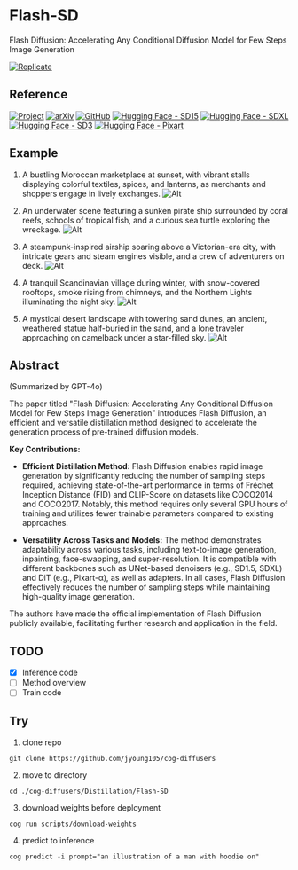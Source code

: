 # Flash-SD

Flash Diffusion: Accelerating Any Conditional Diffusion Model for Few Steps Image Generation

[![Replicate](https://replicate.com/jyoung105/flash-sdxl/badge)](https://replicate.com/jyoung105/flash-sdxl/)

## Reference

[![Project](https://img.shields.io/badge/Project-8A2BE2)](https://gojasper.github.io/flash-diffusion-project/)
[![arXiv](https://img.shields.io/badge/arXiv-2406.02347-b31b1b.svg)](https://arxiv.org/abs/2406.02347)
[![GitHub](https://img.shields.io/badge/GitHub-Repo-181717?logo=github)](https://github.com/gojasper/flash-diffusion)
[![Hugging Face - SD15](https://img.shields.io/badge/🤗%20Huggingface-Model_1-yellow)](https://huggingface.co/jasperai/flash-sd)
[![Hugging Face - SDXL](https://img.shields.io/badge/🤗%20Huggingface-Model_2-yellow)](https://huggingface.co/jasperai/flash-sdxl)
[![Hugging Face - SD3](https://img.shields.io/badge/🤗%20Huggingface-Model_3-yellow)](https://huggingface.co/jasperai/flash-sd3)
[![Hugging Face - Pixart](https://img.shields.io/badge/🤗%20Huggingface-Model_4-yellow)](https://huggingface.co/jasperai/flash-pixart)

## Example

1. A bustling Moroccan marketplace at sunset, with vibrant stalls displaying colorful textiles, spices, and lanterns, as merchants and shoppers engage in lively exchanges.
![Alt](../../assets/flash1.png)

2. An underwater scene featuring a sunken pirate ship surrounded by coral reefs, schools of tropical fish, and a curious sea turtle exploring the wreckage.
![Alt](../../assets/flash2.png)

3. A steampunk-inspired airship soaring above a Victorian-era city, with intricate gears and steam engines visible, and a crew of adventurers on deck.
![Alt](../../assets/flash3.png)

4. A tranquil Scandinavian village during winter, with snow-covered rooftops, smoke rising from chimneys, and the Northern Lights illuminating the night sky.
![Alt](../../assets/flash4.png)

5. A mystical desert landscape with towering sand dunes, an ancient, weathered statue half-buried in the sand, and a lone traveler approaching on camelback under a star-filled sky.
![Alt](../../assets/flash5.png)

## Abstract

(Summarized by GPT-4o)

The paper titled "Flash Diffusion: Accelerating Any Conditional Diffusion Model for Few Steps Image Generation" introduces Flash Diffusion, an efficient and versatile distillation method designed to accelerate the generation process of pre-trained diffusion models. 

**Key Contributions:**

* **Efficient Distillation Method:** Flash Diffusion enables rapid image generation by significantly reducing the number of sampling steps required, achieving state-of-the-art performance in terms of Fréchet Inception Distance (FID) and CLIP-Score on datasets like COCO2014 and COCO2017. Notably, this method requires only several GPU hours of training and utilizes fewer trainable parameters compared to existing approaches. 

* **Versatility Across Tasks and Models:** The method demonstrates adaptability across various tasks, including text-to-image generation, inpainting, face-swapping, and super-resolution. It is compatible with different backbones such as UNet-based denoisers (e.g., SD1.5, SDXL) and DiT (e.g., Pixart-α), as well as adapters. In all cases, Flash Diffusion effectively reduces the number of sampling steps while maintaining high-quality image generation. 

The authors have made the official implementation of Flash Diffusion publicly available, facilitating further research and application in the field.

## TODO
- [x] Inference code
- [ ] Method overview
- [ ] Train code

## Try

1. clone repo
```
git clone https://github.com/jyoung105/cog-diffusers
```

2. move to directory
```
cd ./cog-diffusers/Distillation/Flash-SD
```

3. download weights before deployment
```
cog run scripts/download-weights
```

4. predict to inference
```
cog predict -i prompt="an illustration of a man with hoodie on"
```
